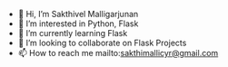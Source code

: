 - 👋 Hi, I’m Sakthivel Malligarjunan
- 👀 I’m interested in Python, Flask
- 🌱 I’m currently learning Flask
- 💞️ I’m looking to collaborate on Flask Projects
- 📫 How to reach me mailto:sakthimallicyr@gmail.com

<!---
sakthivelcyr/sakthivelcyr is a ✨ special ✨ repository because its `README.md` (this file) appears on your GitHub profile.
You can click the Preview link to take a look at your changes.
--->
